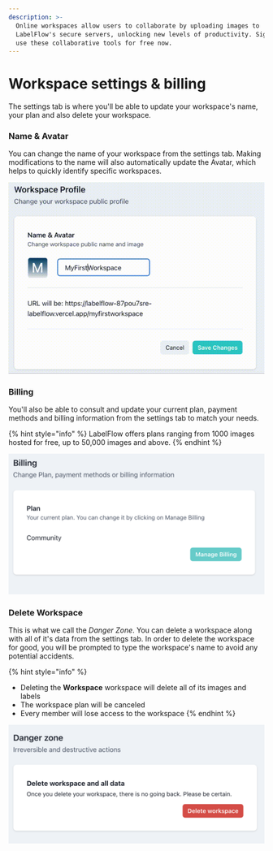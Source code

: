 ```yaml
---
description: >-
  Online workspaces allow users to collaborate by uploading images to
  LabelFlow's secure servers, unlocking new levels of productivity. Sign up to
  use these collaborative tools for free now.
---
```


# Workspace settings & billing

The settings tab is where you'll be able to update your workspace's name, your plan and also delete your workspace.

### Name & Avatar

You can change the name of your workspace from the settings tab. Making modifications to the name will also automatically update the Avatar, which helps to quickly identify specific workspaces.&#x20;

![](<../../.gitbook/assets/Screen Recording 2021-12-29 at 16.02.54.mov.gif>)

### Billing

You'll also be able to consult and update your current plan, payment methods and billing information from the settings tab to match your needs.&#x20;

{% hint style="info" %}
LabelFlow offers plans ranging from 1000 images hosted for free, up to 50,000 images and above.&#x20;
{% endhint %}

![](<../../.gitbook/assets/Screenshot 2021-12-29 at 16.09.35.png>)

### Delete Workspace

This is what we call the _Danger Zone_. You can delete a workspace along with all of it's data from the settings tab. In order to delete the workspace for good, you will be prompted to type the workspace's name to avoid any potential accidents.&#x20;

{% hint style="info" %}
* Deleting the **Workspace** workspace will delete all of its images and labels
* The workspace plan will be canceled
* Every member will lose access to the workspace
{% endhint %}

![](<../../.gitbook/assets/Screenshot 2021-12-29 at 16.18.14.png>)
